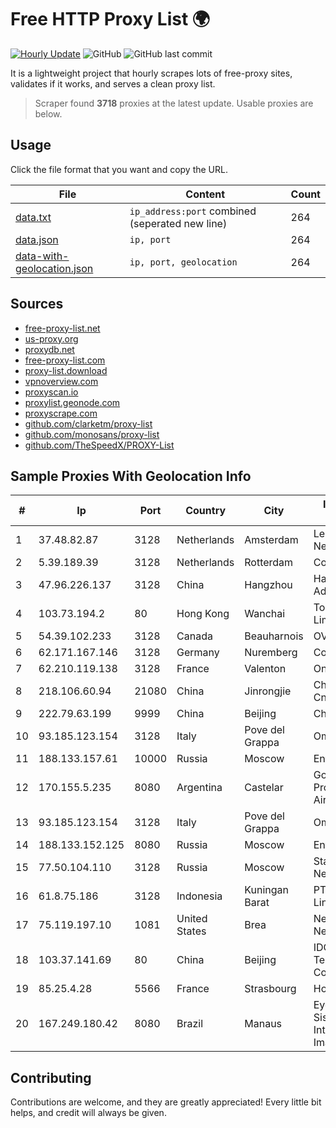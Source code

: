 
# Free HTTP Proxy List 🌍

[![Hourly Update](https://github.com/mertguvencli/http-proxy-list/actions/workflows/main.yml/badge.svg?branch=main)](https://github.com/mertguvencli/http-proxy-list/actions/workflows/main.yml)
![GitHub](https://img.shields.io/github/license/mertguvencli/http-proxy-list)
![GitHub last commit](https://img.shields.io/github/last-commit/mertguvencli/http-proxy-list)

It is a lightweight project that hourly scrapes lots of free-proxy sites, validates if it works, and serves a clean proxy list.


> Scraper found **3718** proxies at the latest update. Usable proxies are below.

## Usage

Click the file format that you want and copy the URL.


|File|Content|Count|
|----|-------|-----|
|[data.txt](https://raw.githubusercontent.com/mertguvencli/http-proxy-list/main/proxy-list/data.txt)|`ip_address:port` combined (seperated new line)|264|
|[data.json](https://raw.githubusercontent.com/mertguvencli/http-proxy-list/main/proxy-list/data.json)|`ip, port`|264|
|[data-with-geolocation.json](https://raw.githubusercontent.com/mertguvencli/http-proxy-list/main/proxy-list/data-with-geolocation.json)|`ip, port, geolocation`|264|

## Sources

* [free-proxy-list.net](https://free-proxy-list.net)
* [us-proxy.org](https://www.us-proxy.org)
* [proxydb.net](http://proxydb.net)
* [free-proxy-list.com](https://free-proxy-list.com/?page=&port=&type%5B%5D=http&type%5B%5D=https&up_time=0&search=Search)
* [proxy-list.download](https://www.proxy-list.download/HTTP)
* [vpnoverview.com](https://vpnoverview.com/privacy/anonymous-browsing/free-proxy-servers)
* [proxyscan.io](https://www.proxyscan.io)
* [proxylist.geonode.com](https://proxylist.geonode.com/api/proxy-list?limit=300&page=1&sort_by=lastChecked&sort_type=desc&protocols=http,https)
* [proxyscrape.com](https://api.proxyscrape.com/v2/?request=displayproxies&protocol=http&timeout=10000&country=all&ssl=all&anonymity=all)
* [github.com/clarketm/proxy-list](https://raw.githubusercontent.com/clarketm/proxy-list/master/proxy-list-raw.txt)
* [github.com/monosans/proxy-list](https://raw.githubusercontent.com/monosans/proxy-list/main/proxies/http.txt)
* [github.com/TheSpeedX/PROXY-List](https://raw.githubusercontent.com/TheSpeedX/PROXY-List/master/http.txt)


## Sample Proxies With Geolocation Info

|#|Ip|Port|Country|City|Internet Service Provider|
|-|--|----|-------|----|-------------------------|
|1|37.48.82.87|3128|Netherlands|Amsterdam|LeaseWeb Netherlands B.V.|
|2|5.39.189.39|3128|Netherlands|Rotterdam|ColoCenter b.v.|
|3|47.96.226.137|3128|China|Hangzhou|Hangzhou Alibaba Advertising Co|
|4|103.73.194.2|80|Hong Kong|Wanchai|TouchPal HK Co., Limited|
|5|54.39.102.233|3128|Canada|Beauharnois|OVH SAS|
|6|62.171.167.146|3128|Germany|Nuremberg|Contabo GmbH|
|7|62.210.119.138|3128|France|Valenton|Online S.A.S.|
|8|218.106.60.94|21080|China|Jinrongjie|China Unicom CncNet|
|9|222.79.63.199|9999|China|Beijing|Chinanet|
|10|93.185.123.154|3128|Italy|Pove del Grappa|Omegacom S.R.L.S.|
|11|188.133.157.61|10000|Russia|Moscow|Enforta-MSK|
|12|170.155.5.235|8080|Argentina|Castelar|Gobernacion de la Provincia de Buenos Aires|
|13|93.185.123.154|3128|Italy|Pove del Grappa|Omegacom S.R.L.S.|
|14|188.133.152.125|8080|Russia|Moscow|Enforta-MSK|
|15|77.50.104.110|3128|Russia|Moscow|StarLink Telecom Network|
|16|61.8.75.186|3128|Indonesia|Kuningan Barat|PT Aplikanusa Lintasarta|
|17|75.119.197.10|1081|United States|Brea|New Dream Network, LLC|
|18|103.37.141.69|80|China|Beijing|IDC, China Telecommunications Corporation|
|19|85.25.4.28|5566|France|Strasbourg|Host Europe GmbH|
|20|167.249.180.42|8080|Brazil|Manaus|Eyes Nwhere Sistemas Inteligentes de Imagem Ltda|



## Contributing

Contributions are welcome, and they are greatly appreciated! Every
little bit helps, and credit will always be given.

